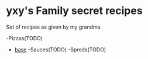 # yxy's Family secret recipes

Set of recipes as given by my grandma

-Pizzas(TODO)
- [base](pizzas/base.md)
-Sauces(TODO)
-Spreds(TODO)
